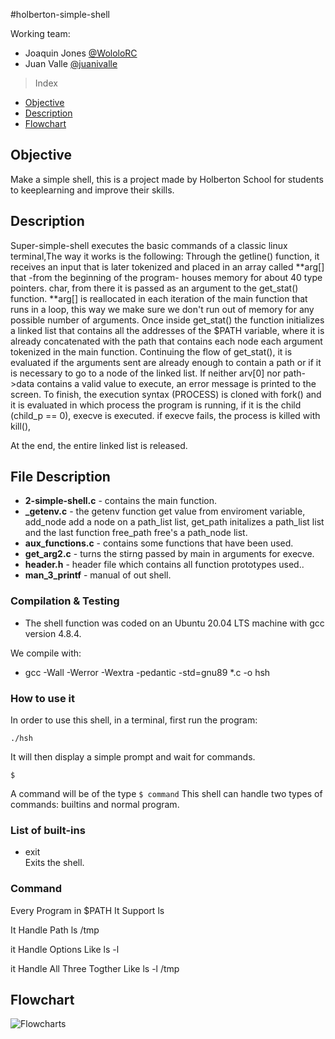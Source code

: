 #holberton-simple-shell

Working team:

* Joaquin Jones
[@WololoRC](https://github.com/WololoRC)
* Juan Valle
[@juanivalle](https://github.com/juanivalle)



> Index

- [Objective](#objective)
- [Description](#description)
- [Flowchart](#flowchart)

## Objective
Make a simple shell, this is a project made by Holberton School for students to keeplearning and improve their skills.

## Description
Super-simple-shell executes the basic commands of a classic linux terminal,The way it works is the following: Through the getline() function, it receives an input that is later tokenized and placed in an array called **arg[] that -from the beginning of the program- houses memory for about 40 type pointers. char, from there it is passed as an argument to the get_stat() function. **arg[] is reallocated in each iteration of the main function that runs in a loop, this way we make sure we don't run out of memory for any possible number of arguments.
Once inside get_stat() the function initializes a linked list that contains all the addresses of the $PATH variable, where it is already concatenated with the path that contains each node each argument tokenized in the main function.
Continuing the flow of get_stat(), it is evaluated if the arguments sent are already enough to contain a path or if it is necessary to go to a node of the linked list. If neither arv[0] nor path->data contains a valid value to execute, an error message is printed to the screen.
To finish, the execution syntax (PROCESS) is cloned with fork() and it is evaluated in which process the program is running, if it is the child (child_p == 0), execve is executed. if execve fails, the process is killed with kill(),

At the end, the entire linked list is released.
## File Description
- **2-simple-shell.c** - contains the main function.
- **_getenv.c** - the getenv function get value from enviroment variable, add_node add a node on a path_list list,
		get_path initalizes a path_list list and the last function free_path free's a path_node list.
- **aux_functions.c** - contains some functions that have been used.
- **get_arg2.c** - turns the stirng passed by main in arguments for execve.
- **header.h** - header file which contains all function prototypes used..
- **man_3_printf** - manual of out shell.

### Compilation & Testing
* The shell function was coded on an Ubuntu 20.04 LTS machine with gcc version 4.8.4.

We compile with:
* gcc -Wall -Werror -Wextra -pedantic -std=gnu89 *.c -o hsh
### How to use it

In order to use this shell, in a terminal, first run the program:

`./hsh`

It will then display a simple prompt and wait for commands.

`$`

A command will be of the type `$ command`
This shell can handle two types of commands: builtins and normal program.

### List of built-ins
* exit  
    Exits the shell.
### Command
Every Program in $PATH It Support ls

It Handle Path ls /tmp

it Handle Options Like ls -l

it Handle All Three Togther Like ls -l /tmp

## Flowchart
![Flowcharts](https://app.code2flow.com/3WW4QD.png)
